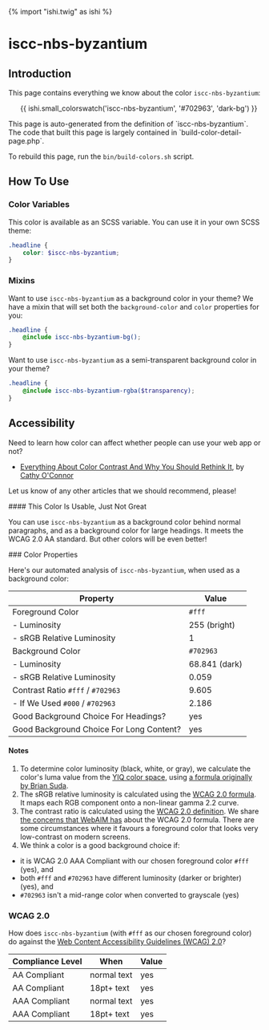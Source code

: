 {% import "ishi.twig" as ishi %}
# iscc-nbs-byzantium

## Introduction

This page contains everything we know about the color `iscc-nbs-byzantium`:

<div class="grid">
    <div class="cell">
        <div class="swatch">
            <ul>
                {{ ishi.small_colorswatch('iscc-nbs-byzantium', '#702963', 'dark-bg') }}
            </ul>
        </div>
    </div>
</div>

<div class="callout attention" markdown="1">
This page is auto-generated from the definition of `iscc-nbs-byzantium`. The code that built this page is largely contained in `build-color-detail-page.php`.

To rebuild this page, run the `bin/build-colors.sh` script.
</div>

## How To Use

### Color Variables

This color is available as an SCSS variable. You can use it in your own SCSS theme:

```scss
.headline {
    color: $iscc-nbs-byzantium;
}
```

### Mixins

Want to use `iscc-nbs-byzantium` as a background color in your theme? We have a mixin that will set both the `background-color` and `color` properties for you:

```scss
.headline {
    @include iscc-nbs-byzantium-bg();
}
```

Want to use `iscc-nbs-byzantium` as a semi-transparent background color in your theme?

```scss
.headline {
    @include iscc-nbs-byzantium-rgba($transparency);
}
```

## Accessibility

Need to learn how color can affect whether people can use your web app or not?

* [Everything About Color Contrast And Why You Should Rethink It](https://www.smashingmagazine.com/2014/10/color-contrast-tips-and-tools-for-accessibility/), by [Cathy O'Connor](http://www.twitter.com/cagocon)

Let us know of any other articles that we should recommend, please!
<div class="callout warning" markdown="1">
#### This Color Is Usable, Just Not Great

You can use `iscc-nbs-byzantium` as a background color behind normal paragraphs, and as a background color for large headings. It meets the WCAG 2.0 AA standard. But other colors will be even better!
</div>
### Color Properties

Here's our automated analysis of `iscc-nbs-byzantium`, when used as a background color:

Property | Value
---------|------
Foreground Color | `#fff`
- Luminosity | 255 (bright)
- sRGB Relative Luminosity | 1
Background Color | `#702963`
- Luminosity | 68.841 (dark)
- sRGB Relative Luminosity | 0.059
Contrast Ratio `#fff` / `#702963` | 9.605
- If We Used `#000` / `#702963` | 2.186
Good Background Choice For Headings? | yes
Good Background Choice For Long Content? | yes

#### Notes

1. To determine color luminosity (black, white, or gray), we calculate the color's luma value from the [YIQ color space](https://en.wikipedia.org/wiki/YIQ), using [a formula originally by Brian Suda](https://24ways.org/2010/calculating-color-contrast/).
1. The sRGB relative luminosity is calculated using the [WCAG 2.0 formula](https://www.w3.org/TR/WCAG20/#relativeluminancedef). It maps each RGB component onto a non-linear gamma 2.2 curve.
1. The contrast ratio is calculated using the [WCAG 2.0 definition](https://www.w3.org/TR/2008/REC-WCAG20-20081211/#contrast-ratiodef). We share [the concerns that WebAIM has](http://webaim.org/blog/wcag-2-1-feedback/) about the WCAG 2.0 formula. There are some circumstances where it favours a foreground color that looks very low-contrast on modern screens.
1. We think a color is a good background choice if:
  - it is WCAG 2.0 AAA Compliant with our chosen foreground color `#fff` (yes), and
  - both `#fff` and `#702963` have different luminosity (darker or brighter) (yes), and
  - `#702963` isn't a mid-range color when converted to grayscale (yes)

### WCAG 2.0

How does `iscc-nbs-byzantium` (with `#fff` as our chosen foreground color) do against the [Web Content Accessibility Guidelines (WCAG) 2.0](https://www.w3.org/TR/WCAG20/)?

Compliance Level | When | Value
-----------------|------|------
AA Compliant | normal text | yes
AA Compliant | 18pt+ text | yes
AAA Compliant | normal text | yes
AAA Compliant | 18pt+ text | yes
